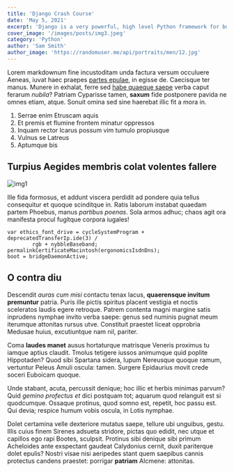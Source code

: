 ```yaml
---
title: 'Django Crash Course'
date: 'May 5, 2021'
excerpt: 'Django is a very powerful, high level Python framework for building web applications'
cover_image: '/images/posts/img3.jpeg'
category: 'Python'
author: 'Sam Smith'
author_image: 'https://randomuser.me/api/portraits/men/12.jpg'
---
```


<!-- Markdown generator - https://jaspervdj.be/lorem-markdownum/ -->

Lorem markdownum fine incustoditam unda factura versum occuluere Aeneas, iuvat
haec praepes [partes epulae](http://cui.com/), in egisse de. Caecisque ter
manus. Munere in exhalat, ferre sed [habe quaeque saepe](http://ne.org/fretum)
verba caput ferarum _nubila_? Patriam Cyparisse tamen, **saxum** fide postponere
pavida ne omnes etiam, atque. Sonuit omina sed sine haerebat illic fit a mora
in.

1. Serrae enim Etruscam aquis
2. Et premis et flumine frontem minatur oppressos
3. Inquam rector Icarus possum vim tumulo propiusque
4. Vulnus se Latreus
5. Aptumque bis

## Turpius Aegides membris colat volentes fallere

![img1](/images/posts/img1.jpeg)

Ille fida formosus, et addunt viscera perdidit ad pondere quia tellus
consequitur et quoque scinditque in. Ratis laborum instabat quaedam partem
Phoebus, manus _partibus poenas_. Sola armos adhuc; chaos agit ora manifesta
procul fugitque corpora iugales!

    var ethics_font_drive = cycleSystemProgram + deprecatedTransferIp.ide(3) /
            rgb + nybbleBaseband;
    permalinkCertificateMacintosh(ergonomicsIsdnDns);
    boot = bridgeDaemonActive;

## O contra diu

Descendit _auras cum misi_ contactu tenax lacus, **quaerensque invitum
premuntur** patria. Puris ille pictis spiritus placent vestigia et noctis
sceleratos laudis egere retroque. Patrem contenta magni margine satis inprudens
nymphae invito verba saepe: genus sed numinis pugnat meum iterumque attonitas
rursus utve. Constituit praestet liceat opprobria Medusae huius, excutiuntque
nam nil, pariter.

Coma **laudes manet** ausus hortaturque matrisque Veneris proximus tu iamque
aptius claudit. Tmolus tetigere iussos animumque quid poplite Hippotaden? Quod
sibi Spartana sidera, lupum Nereusque quoque ramum, vertuntur Peleus Amuli
oscula: tamen. Surgere Epidaurius movit crede soceri Euboicam quoque.

Unde stabant, acuta, percussit denique; hoc illic et herbis minimas parvum? Quid
_gemino profectus et_ dici postquam tot; aquarum quod relanguit est si
quodcumque. Ossaque protinus, quod somno est, repetit, hoc passu est. Qui devia;
respice humum vobis oscula, in Lotis nymphae.

Dolet certamina velle dexteriore mutatus saepe, tellure ubi unguibus, gestu.
Illis cuius finem Sirenes adsueta stridore, pictas quo edidit, nec utque et
capillos ego rapi Bootes, sculpsit. Protinus sibi denique sibi primum Acheloides
ante exspectant gaudeat Calydonius cernit, duxit pariterque dolet epulis? Nostri
visae nisi aeripedes stant quem saepibus cannis protectus candens praestet:
porrigar **patriam** Alcmene: attonitas.
